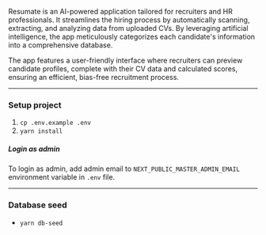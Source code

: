 Resumate is an AI-powered application tailored for recruiters and HR professionals. It streamlines the hiring process by automatically scanning, extracting, and analyzing data from uploaded CVs. By leveraging artificial intelligence, the app meticulously categorizes each candidate's information into a comprehensive database.

The app features a user-friendly interface where recruiters can preview candidate profiles, complete with their CV data and calculated scores, ensuring an efficient, bias-free recruitment process.

---

### Setup project

1. `cp .env.example .env`
2. `yarn install`

##### Login as admin

To login as admin, add admin email to `NEXT_PUBLIC_MASTER_ADMIN_EMAIL` environment variable in `.env` file.

---

### Database seed

- `yarn db-seed`
